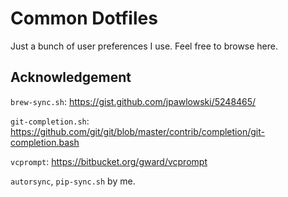 # Common Dotfiles
Just a bunch of user preferences I use. Feel free to browse here.

## Acknowledgement
`brew-sync.sh`: https://gist.github.com/jpawlowski/5248465/

`git-completion.sh`: https://github.com/git/git/blob/master/contrib/completion/git-completion.bash

`vcprompt`: https://bitbucket.org/gward/vcprompt

`autorsync`, `pip-sync.sh` by me.